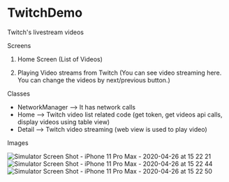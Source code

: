 # TwitchDemo
Twitch's livestream videos


Screens
1. Home Screen (List of Videos)

2. Playing Video streams from Twitch (You can see video streaming here. You can change the videos by next/previous button.)


Classes
- NetworkManager --> It has network calls
- Home --> Twitch video list related code (get token, get videos api calls, display videos using table view)
- Detail --> Twitch video streaming (web view is used to play video)

Images

![Simulator Screen Shot - iPhone 11 Pro Max - 2020-04-26 at 15 22 21](https://user-images.githubusercontent.com/50024502/80304272-7429cd80-87d2-11ea-8fc0-5e9b6ae4ffc7.png)
![Simulator Screen Shot - iPhone 11 Pro Max - 2020-04-26 at 15 22 44](https://user-images.githubusercontent.com/50024502/80304283-7e4bcc00-87d2-11ea-8885-0a7041a608dc.png)
![Simulator Screen Shot - iPhone 11 Pro Max - 2020-04-26 at 15 22 50](https://user-images.githubusercontent.com/50024502/80304290-83a91680-87d2-11ea-813c-d4c55adb44e6.png)

